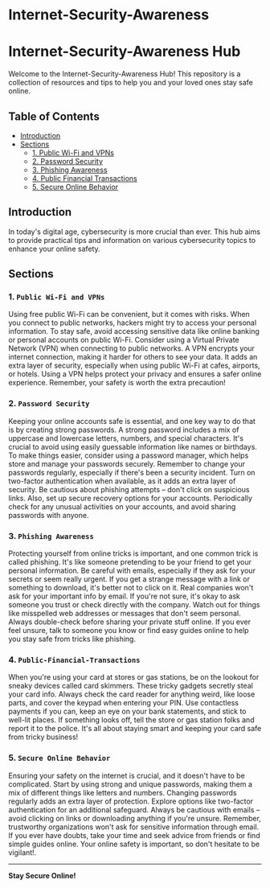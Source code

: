 # Internet-Security-Awareness
# Internet-Security-Awareness Hub

Welcome to the Internet-Security-Awareness Hub! This repository is a collection of resources and tips to help you and your loved ones stay safe online.

## Table of Contents
- [Introduction](#introduction)
- [Sections](#sections)
  - [1. Public Wi-Fi and VPNs](#1-Public-Wi-Fi-and-VPNs)  
  - [2. Password Security](#2-password-security)
  - [3. Phishing Awareness](#3-phishing-awareness)
  - [4. Public Financial Transactions](#4-Public-Financial-Transactions)
  - [5. Secure Online Behavior](#5-Secure-Online-Behavior)
  
 


## Introduction

In today's digital age, cybersecurity is more crucial than ever. This hub aims to provide practical tips and information on various cybersecurity topics to enhance your online safety.

## Sections

### 1. `Public Wi-Fi and VPNs`
Using free public Wi-Fi can be convenient, but it comes with risks. When you connect to public networks, hackers might try to access your personal information. To stay safe, avoid accessing sensitive data like online banking or personal accounts on public Wi-Fi. Consider using a Virtual Private Network (VPN) when connecting to public networks. A VPN encrypts your internet connection, making it harder for others to see your data. It adds an extra layer of security, especially when using public Wi-Fi at cafes, airports, or hotels. Using a VPN helps protect your privacy and ensures a safer online experience. Remember, your safety is worth the extra precaution!

### 2. `Password Security`
Keeping your online accounts safe is essential, and one key way to do that is by creating strong passwords. A strong password includes a mix of uppercase and lowercase letters, numbers, and special characters. It's crucial to avoid using easily guessable information like names or birthdays. To make things easier, consider using a password manager, which helps store and manage your passwords securely. Remember to change your passwords regularly, especially if there's been a security incident. Turn on two-factor authentication when available, as it adds an extra layer of security. Be cautious about phishing attempts – don't click on suspicious links. Also, set up secure recovery options for your accounts. Periodically check for any unusual activities on your accounts, and avoid sharing passwords with anyone. 

### 3. `Phishing Awareness`
Protecting yourself from online tricks is important, and one common trick is called phishing. It's like someone pretending to be your friend to get your personal information. Be careful with emails, especially if they ask for your secrets or seem really urgent. If you get a strange message with a link or something to download, it's better not to click on it. Real companies won't ask for your important info by email. If you're not sure, it's okay to ask someone you trust or check directly with the company. Watch out for things like misspelled web addresses or messages that don't seem personal. Always double-check before sharing your private stuff online. If you ever feel unsure, talk to someone you know or find easy guides online to help you stay safe from tricks like phishing.

### 4. `Public-Financial-Transactions`
When you're using your card at stores or gas stations, be on the lookout for sneaky devices called card skimmers. These tricky gadgets secretly steal your card info. Always check the card reader for anything weird, like loose parts, and cover the keypad when entering your PIN. Use contactless payments if you can, keep an eye on your bank statements, and stick to well-lit places. If something looks off, tell the store or gas station folks and report it to the police. It's all about staying smart and keeping your card safe from tricky business!

### 5. `Secure Online Behavior`
Ensuring your safety on the internet is crucial, and it doesn't have to be complicated. Start by using strong and unique passwords, making them a mix of different things like letters and numbers. Changing passwords regularly adds an extra layer of protection. Explore options like two-factor authentication for an additional safeguard. Always be cautious with emails – avoid clicking on links or downloading anything if you're unsure. Remember, trustworthy organizations won't ask for sensitive information through email. If you ever have doubts, take your time and seek advice from friends or find simple guides online. Your online safety is important, so don't hesitate to be vigilant!.


---

**Stay Secure Online!**

